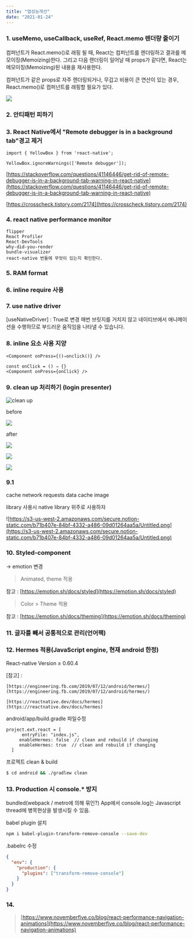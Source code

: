 ```yaml
---
title: "앱성능개선"
date: "2021-01-24"
---
```


### 1. useMemo, useCallback, useRef, React.memo 렌더량 줄이기

컴퍼넌트가 React.memo()로 래핑 될 때, React는 컴퍼넌트를 렌더링하고 결과를 메모이징(Memoizing)한다. 그리고 다음 렌더링이 일어날 때 props가 같다면, React는 메모이징(Memoizing)된 내용을 재사용한다.

컴퍼넌트가 같은 props로 자주 렌더링되거나, 무겁고 비용이 큰 연산이 있는 경우, React.memo()로 컴퍼넌트를 래핑할 필요가 있다.

![](https://s3.us-west-2.amazonaws.com/secure.notion-static.com/378ee5b1-3e8f-4173-a678-4b2da01c9099/Untitled.png?X-Amz-Algorithm=AWS4-HMAC-SHA256&X-Amz-Credential=AKIAT73L2G45O3KS52Y5%2F20210124%2Fus-west-2%2Fs3%2Faws4_request&X-Amz-Date=20210124T110759Z&X-Amz-Expires=86400&X-Amz-Signature=3e7816ff386f7e0324d992705b98b6a48cacd91588de61b952ec4b04f1dac86f&X-Amz-SignedHeaders=host&response-content-disposition=filename%20%3D%22Untitled.png%22)
### 2. 안티패턴 피하기

### 3. React Native에서 "Remote debugger is in a background tab"경고 제거

```
import { YellowBox } from 'react-native';

YellowBox.ignoreWarnings(['Remote debugger']);
```

[https://stackoverflow.com/questions/41146446/get-rid-of-remote-debugger-is-in-a-background-tab-warning-in-react-native](https://stackoverflow.com/questions/41146446/get-rid-of-remote-debugger-is-in-a-background-tab-warning-in-react-native)

[https://crosscheck.tistory.com/2174](https://crosscheck.tistory.com/2174)

### 4. react native performance monitor
````
flipper
React Profiler
React-DevTools
why-did-you-render
bundle-visualizer
react-native 번들에 무엇이 있는지 확인한다.  
````


### 5. RAM format


### 6. inline require 사용


### 7. use native driver

[useNativeDriver] : True로 변경
매번 브릿지를 거치지 않고 네이티브에서 애니메이션을 수행하므로 부드러운 움직임을 나타낼 수 있습니다.


### 8. inline 요소 사용 지양
````
<Component onPress={()⇒onclick()} />

const onClick = () ⇒ {}
<Component onPress={onClick} />

````

### 9. clean up 처리하기 (login presenter)

![clean up](https://s3.us-west-2.amazonaws.com/secure.notion-static.com/d1e10e74-dee8-4c6e-aebf-78f50fee1d4f/Untitled.png?X-Amz-Algorithm=AWS4-HMAC-SHA256&X-Amz-Credential=AKIAT73L2G45O3KS52Y5%2F20210124%2Fus-west-2%2Fs3%2Faws4_request&X-Amz-Date=20210124T110258Z&X-Amz-Expires=86400&X-Amz-Signature=59a058f69a836076149a1b8a43ebcae5484a6858e02f06ba642898065757101d&X-Amz-SignedHeaders=host&response-content-disposition=filename%20%3D%22Untitled.png%22)

before

![](https://s3.us-west-2.amazonaws.com/secure.notion-static.com/e2e8fcd4-494f-405b-a23d-e4a3f27cc11f/Untitled.png?X-Amz-Algorithm=AWS4-HMAC-SHA256&X-Amz-Credential=AKIAT73L2G45O3KS52Y5%2F20210124%2Fus-west-2%2Fs3%2Faws4_request&X-Amz-Date=20210124T110323Z&X-Amz-Expires=86400&X-Amz-Signature=67e23e97ee333d34e85493bb597ab00b03953f418d0a949f883318eb7f1c802a&X-Amz-SignedHeaders=host&response-content-disposition=filename%20%3D%22Untitled.png%22)


after

![](https://s3.us-west-2.amazonaws.com/secure.notion-static.com/9335fe83-91cb-4b68-a651-e4be2347c589/Untitled.png?X-Amz-Algorithm=AWS4-HMAC-SHA256&X-Amz-Credential=AKIAT73L2G45O3KS52Y5%2F20210124%2Fus-west-2%2Fs3%2Faws4_request&X-Amz-Date=20210124T110358Z&X-Amz-Expires=86400&X-Amz-Signature=ae83fe5bf14dacbec52218b595d26cd2914dfadf27d49f9c158679f376ff6746&X-Amz-SignedHeaders=host&response-content-disposition=filename%20%3D%22Untitled.png%22)

![](https://s3.us-west-2.amazonaws.com/secure.notion-static.com/e6ab5ae5-e4ba-475d-8684-c3f7de5d63d9/Untitled.png?X-Amz-Algorithm=AWS4-HMAC-SHA256&X-Amz-Credential=AKIAT73L2G45O3KS52Y5%2F20210124%2Fus-west-2%2Fs3%2Faws4_request&X-Amz-Date=20210124T110435Z&X-Amz-Expires=86400&X-Amz-Signature=dd08db32f12dd69b9b16d1b53fe765ddfe6cd3d2adaa6fff9e4625eaf1f6154f&X-Amz-SignedHeaders=host&response-content-disposition=filename%20%3D%22Untitled.png%22)

![](https://s3.us-west-2.amazonaws.com/secure.notion-static.com/0a2d1b8f-c022-4bd3-8606-bd176cb9e8c6/Untitled.png?X-Amz-Algorithm=AWS4-HMAC-SHA256&X-Amz-Credential=AKIAT73L2G45O3KS52Y5%2F20210124%2Fus-west-2%2Fs3%2Faws4_request&X-Amz-Date=20210124T110506Z&X-Amz-Expires=86400&X-Amz-Signature=5493bf9765ff7d782464dab848407e1b395244b8e1532f2ee02c16c2d397e502&X-Amz-SignedHeaders=host&response-content-disposition=filename%20%3D%22Untitled.png%22)

### 9.1

cache network requests data
cache image

library 사용시 native library 위주로 사용하자 

![https://s3-us-west-2.amazonaws.com/secure.notion-static.com/b71b407e-84bf-4332-a486-09d01264aa5a/Untitled.png](https://s3-us-west-2.amazonaws.com/secure.notion-static.com/b71b407e-84bf-4332-a486-09d01264aa5a/Untitled.png)

### 10. Styled-component

-> emotion 변경 

  > Animated, theme 적용

 참고 : [https://emotion.sh/docs/styled](https://emotion.sh/docs/styled)

  > Color > Theme 적용

  참고 : [https://emotion.sh/docs/theming](https://emotion.sh/docs/theming)


### 11. 글자를 빼서 공통적으로 관리(언어팩)


### 12. Hermes 적용(JavaScript engine, 현재 android 한정)

React-native Version ≥ 0.60.4

[참고] : 

    [https://engineering.fb.com/2019/07/12/android/hermes/](https://engineering.fb.com/2019/07/12/android/hermes/)

    [https://reactnative.dev/docs/hermes](https://reactnative.dev/docs/hermes)

android/app/build.gradle 파일수정

```
project.ext.react = [
      entryFile: "index.js",
     enableHermes: false  // clean and rebuild if changing
     enableHermes: true  // clean and rebuild if changing
  ]
```

프로젝트 clean & build

```bash
$ cd android && ./gradlew clean
```

### 13. Production 시 console.* 방지

bundled(webpack / metro에 의해 묶인?) App에서 console.log는 Javascript thread에 병목현상을 발생시킬 수 있음.

babel plugin 설치

```bash
npm i babel-plugin-transform-remove-console --save-dev
```

.babelrc 수정

```json
{
  "env": {
    "production": {
      "plugins": ["transform-remove-console"]
    }
  }
}
```

### 14.
> [https://www.novemberfive.co/blog/react-performance-navigation-animations](https://www.novemberfive.co/blog/react-performance-navigation-animations)
